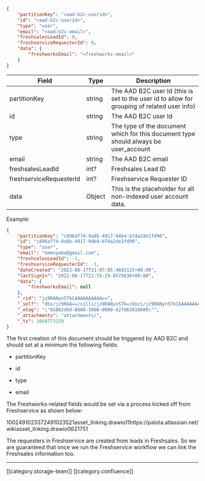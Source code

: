 


```json
{
    "partitionKey": "<aad-b2c-userid>",
    "id": "<aad-b2c-userid>",
    "type": "user",
    "email": "<aad-b2c-email>",
    "freshsalesLeadId": 0,
    "freshserviceRequesterId": 0,
    "data": {
        "freshworksEmail": "<freshworks-email>"
    }
}
```




|  **Field**  |  **Type**  |  **Description**  | 
|  --- |  --- |  --- | 
| partitionKey | string | The AAD B2C user Id (this is set to the user id to allow for grouping of related user info) | 
| id | string | The AAD B2C user Id | 
| type | string | The type of the document which for this document type should always be user_account | 
| email | string | The AAD B2C email | 
| freshsalesLeadId | int? | Freshsales Lead ID | 
| freshserviceRequesterId | int? | Freshservice Requester ID | 
| data | Object | This is the placeholder for all non-indexed user account data. | 

Example:


```json
{
    "partitionKey": "c896af74-9a8b-4917-94b4-b74a2de1fd90",
    "id": "c896af74-9a8b-4917-94b4-b74a2de1fd90",
    "type": "user",
    "email": "kmmoyaba@gmail.com",
    "freshsalesLeadId": -1,
    "freshserviceRequesterId": -1,
    "dateCreated": "2022-08-17T21:07:05.4683125+00:00",
    "lastSignIn": "2022-08-17T21:55:29.8575836+00:00",
    "data": {
        "freshworksEmail": null
    },
    "_rid": "jz9RANyn5TkCAAAAAAAAAA==",
    "_self": "dbs/jz9RAA==/colls/jz9RANyn5Tk=/docs/jz9RANyn5TkCAAAAAAAAAA==/",
    "_etag": "\"01002d0d-0000-3000-0000-62fd63d10000\"",
    "_attachments": "attachments/",
    "_ts": 1660773329
}
```
The first creation of this document should be triggered by AAD B2C and should set at a minimum the following fields:


* partitionKey


* id


* type


* email





The Freshworks-related fields would be set via a process kicked off from Freshservice as shown below:

1002491023372491023521asset_linking.drawio11https://palota.atlassian.net/wikiasset_linking.drawio0621751

The requesters in Freshservice are created from leads in Freshsales. So we are guaranteed that once we run the Freshservice workflow we can link the Freshsales information too.



*****

[[category.storage-team]] 
[[category.confluence]] 
